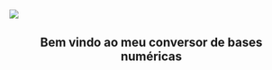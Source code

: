 <h1><img src="https://img.ibxk.com.br/2020/11/24/24215602887413.jpg?w=1120&h=420&mode=crop&scale=both" style="margin: 0 auto"></h1>
<h2 style="text-align:center">Bem vindo ao meu conversor de bases numéricas</h2>